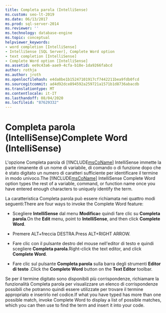 ```yaml
---
title: Completa parola (IntelliSense)
ms.custom: seo-lt-2019
ms.date: 06/13/2017
ms.prod: sql-server-2014
ms.reviewer: ''
ms.technology: database-engine
ms.topic: conceptual
helpviewer_keywords:
- word completion [IntelliSense]
- IntelliSense [SQL Server], Complete Word option
- text completion [IntelliSense]
- Complete Word option [IntelliSense]
ms.assetid: ee9c43a6-aae9-4cfa-b18e-1da9266fabcd
author: rothja
ms.author: jroth
ms.openlocfilehash: e4da8be1b15247101917cf7442211bea9fdb0fcd
ms.sourcegitcommit: ad4d92dce894592a259721a1571b1d8736abacdb
ms.translationtype: MT
ms.contentlocale: it-IT
ms.lasthandoff: 08/04/2020
ms.locfileid: "87629332"
---
```

# <a name="complete-word-intellisense"></a><span data-ttu-id="8b4ad-102">Completa parola (IntelliSense)</span><span class="sxs-lookup"><span data-stu-id="8b4ad-102">Complete Word (IntelliSense)</span></span>
  <span data-ttu-id="8b4ad-103">L'opzione Completa parola di [!INCLUDE[msCoName](../../includes/msconame-md.md)] IntelliSense immette la parte rimanente di un nome di variabile, di comando o di funzione dopo che è stato digitato un numero di caratteri sufficiente per identificare il termine in modo univoco.</span><span class="sxs-lookup"><span data-stu-id="8b4ad-103">The [!INCLUDE[msCoName](../../includes/msconame-md.md)] IntelliSense Complete Word option types the rest of a variable, command, or function name once you have entered enough characters to uniquely identify the term.</span></span>  
  
 <span data-ttu-id="8b4ad-104">La caratteristica Completa parola può essere richiamata nei quattro modi seguenti:</span><span class="sxs-lookup"><span data-stu-id="8b4ad-104">There are four ways to invoke the Complete Word feature:</span></span>  
  
-   <span data-ttu-id="8b4ad-105">Scegliere **IntelliSense** dal menu **Modifica**e quindi fare clic su **Completa parola**.</span><span class="sxs-lookup"><span data-stu-id="8b4ad-105">On the **Edit** menu, point to **IntelliSense**, and then click **Complete Word**.</span></span>  
  
-   <span data-ttu-id="8b4ad-106">Premere ALT+freccia DESTRA.</span><span class="sxs-lookup"><span data-stu-id="8b4ad-106">Press ALT+RIGHT ARROW.</span></span>  
  
-   <span data-ttu-id="8b4ad-107">Fare clic con il pulsante destro del mouse nell'editor di testo e quindi scegliere **Completa parola**.</span><span class="sxs-lookup"><span data-stu-id="8b4ad-107">Right-click the text editor, and click **Complete Word**.</span></span>  
  
-   <span data-ttu-id="8b4ad-108">Fare clic sul pulsante **Completa parola** sulla barra degli strumenti **Editor di testo** .</span><span class="sxs-lookup"><span data-stu-id="8b4ad-108">Click the **Complete Word** button on the **Text Editor** toolbar.</span></span>  
  
 <span data-ttu-id="8b4ad-109">Se per il termine digitato sono disponibili più corrispondenze, richiamare la funzionalità Completa parola per visualizzare un elenco di corrispondenze possibili che potranno quindi essere utilizzate per trovare il termine appropriato e inserirlo nel codice.</span><span class="sxs-lookup"><span data-stu-id="8b4ad-109">If what you have typed has more than one possible match, invoke Complete Word to display a list of possible matches, which you can then use to find the term and insert it into your code.</span></span>  
  
  

